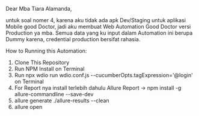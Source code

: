 Dear Mba Tiara Alamanda,

untuk soal nomer 4, karena aku tidak ada apk Dev/Staging untuk aplikasi Mobile good Doctor, jadi aku membuat Web Automation Good Doctor versi Production ya mba. Semua data yang ku input dalam Automation ini berupa Dummy karena, credential production bersifat rahasia.

How to Running this Automation:
1. Clone This Repository 
2. Run NPM Install on Terminal
3. Run npx wdio run wdio.conf.js --cucumberOpts.tagExpression='@login' on Terminal
4. For Report nya install terlebih dahulu Allure Report -> npm install -g allure-commandline --save-dev
5. allure generate ./allure-results --clean
6. allure open



